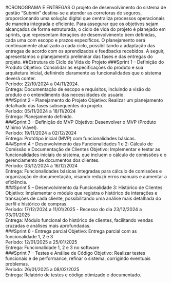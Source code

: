 #CRONOGRAMA E ENTREGAS
O projeto de desenvolvimento do sistema de gestão “Submin” destina-se a atender as corretoras de seguros, proporcionando uma solução digital que centraliza processos operacionais de maneira integrada e eficiente. Para assegurar que os objetivos sejam alcançados de forma estruturada, o ciclo de vida do projeto é planejado em sprints, que representam iterações de desenvolvimento bem definidas, cada uma com escopo e prazos específicos. O planejamento será continuamente atualizado a cada ciclo, possibilitando a adaptação das entregas de acordo com os aprendizados e feedbacks recebidos. A seguir, apresentamos o planejamento preliminar das fases e das entregas do projeto.
##Estrutura do Ciclo de Vida do Projeto
###Sprint 1 – Definição do Produto
Objetivo: Consolidar as especificações do produto e sua arquitetura inicial, definindo claramente as funcionalidades que o sistema deverá conter.<br/>
Período: 22/10/2024 a 04/11/2024.<br/>
Entrega: Documentação de escopo e requisitos, incluindo a visão do produto e o entendimento das necessidades do usuário.<br/>
###Sprint 2 – Planejamento do Projeto
Objetivo:  Realizar um planejamento detalhado das fases subsequentes do projeto.<br/>
Período:  05/11/2024 a 18/11/2024<br/>
Entrega: Planejamento definido.<br/>
###Sprint 3 – Definição do MVP 
Objetivo: Desenvolver o MVP (Produto Mínimo Viável).<br/>
Período: 19/11/2024 a 02/12/2024<br/>
Entrega: Protótipo inicial (MVP) com funcionalidades básicas.<br/>
###Sprint 4 - Desenvolvimento das Funcionalidades 1 e 2: Cálculo de Comissão e Documentação de Clientes
Objetivo: Implementar e testar as funcionalidades iniciais do sistema, que incluem o cálculo de comissões e o gerenciamento de documentos dos clientes.<br/>
Período: 03/12/2024 a 16/12/2024<br/>
Entrega: Funcionalidades básicas integradas para cálculo de comissões e organização de documentação, visando reduzir erros manuais e aumentar a eficiência.<br/>
###Sprint 5 – Desenvolvimento da Funcionalidade 3: Histórico de Clientes
Objetivo: Implementar o módulo que registra o histórico de interações e transações de cada cliente, possibilitando uma análise mais detalhada do perfil e histórico de compras.<br/>
Período: 17/12/2024 a 11/01/2025 - Recesso do dia 23/12/2024 a 03/01/2025<br/>
Entrega: Módulo funcional do histórico de clientes, facilitando vendas cruzadas e análises mais aprofundadas.<br/>
###Sprint 6 - Entrega parcial 
Objetivo: Entrega parcial com as funcionalidade 1, 2 e 3<br/>
Período:  12/01/2025 a 25/01/2025<br/>
Entrega: Funcionalidade 1, 2 e 3 no software<br/>
###Sprint 7 – Testes e Análise de Código
Objetivo:  Realizar testes funcionais e de performance, refinar o sistema, corrigindo eventuais problemas. <br/>
Período: 26/01/2025 a 08/02/2025<br/>
Entrega: Relatório de testes e código otimizado e documentado.<br/>


